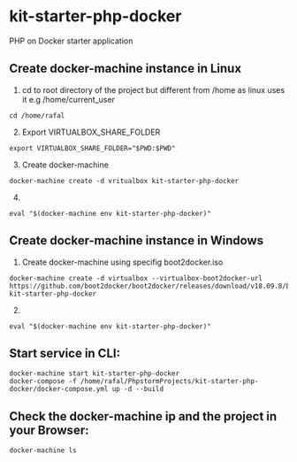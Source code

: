  # kit-starter-php-docker
 PHP on Docker starter application

## Create docker-machine instance in Linux
1. cd to root directory of the project but different from /home as linux uses it e.g /home/current_user
```
cd /home/rafal
```
2. Export VIRTUALBOX_SHARE_FOLDER
```
export VIRTUALBOX_SHARE_FOLDER="$PWD:$PWD"
```
3. Create docker-machine
```
docker-machine create -d vritualbox kit-starter-php-docker
```
4.
```
eval "$(docker-machine env kit-starter-php-docker)"
```

## Create docker-machine instance in Windows
1. Create docker-machine using specifig boot2docker.iso
```
docker-machine create -d virtualbox --virtualbox-boot2docker-url https://github.com/boot2docker/boot2docker/releases/download/v18.09.8/boot2docker.iso kit-starter-php-docker
```
2.
```
eval "$(docker-machine env kit-starter-php-docker)"
```

 ## Start service in CLI:
 ```
docker-machine start kit-starter-php-docker
docker-compose -f /home/rafal/PhpstormProjects/kit-starter-php-docker/docker-compose.yml up -d --build
```
 
 ## Check the docker-machine ip and the project in your Browser:
 ```
 docker-machine ls
 ```
 
